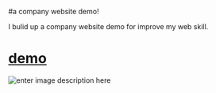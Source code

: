 #a company website demo!


I bulid up a company website demo for improve my web skill.


# <i class="icon-file"></i>[demo](https://findwisdom.github.io/a-company-website-demo/)

![enter image description here](http://oe9d5k8dj.bkt.clouddn.com/a%20comepany%20demo_%E7%9C%8B%E5%9B%BE%E7%8E%8B.png)
